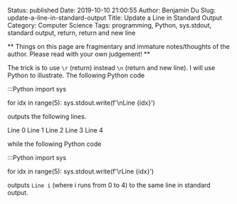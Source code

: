 Status: published
Date: 2019-10-10 21:00:55
Author: Benjamin Du
Slug: update-a-line-in-standard-output
Title: Update a Line in Standard Output
Category: Computer Science
Tags: programming, Python, sys.stdout, standard output, return, return and new line

**
Things on this page are fragmentary and immature notes/thoughts of the author.
Please read with your own judgement!
**

The trick is to use `\r` (return) instead `\n` (return and new line).
I will use Python to illustrate. 
The following Python code

:::Python
import sys

for idx in range(5):
    sys.stdout.write(f'\nLine {idx}')

outputs the following lines.

Line 0
Line 1
Line 2
Line 3
Line 4

while the following Python code

:::Python
import sys

for idx in range(5):
    sys.stdout.write(f'\rLine {idx}')

outputs `Line i` (where i runs from 0 to 4)
to the same line in standard output.
